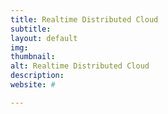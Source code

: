 ```yaml
---
title: Realtime Distributed Cloud
subtitle:
layout: default
img:
thumbnail:
alt: Realtime Distributed Cloud
description:
website: #

---
```

